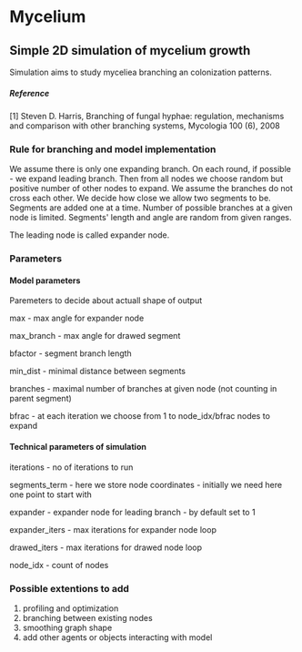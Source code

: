 # Mycelium 
## Simple 2D simulation of mycelium growth

Simulation aims to study myceliea branching an colonization patterns.

##### Reference

[1] Steven D. Harris, Branching of fungal hyphae: regulation, mechanisms and comparison with other branching systems, Mycologia 100 (6), 2008

### Rule for branching and model implementation
We assume there is only one expanding branch. On each round, if possible - we expand leading branch. Then from all nodes we choose random but positive number of other nodes to expand. We assume the branches do not cross each other. We decide how close we allow two segments to be. Segments are added one at a time. Number of possible branches at a given node is limited. Segments' length and angle are random from given ranges.

The leading node is called expander node.

### Parameters
#### Model parameters

Paremeters to decide about actuall shape of output 

max - max angle for expander node

max_branch - max angle for drawed segment

bfactor - segment branch length

min_dist - minimal distance between segments

branches - maximal number of branches at given node (not counting in parent segment)

bfrac - at each iteration we choose from 1 to node_idx/bfrac nodes to expand

#### Technical parameters of simulation

iterations - no of iterations to run

segments_term - here we store node coordinates - initially we need here one point to start with

expander - expander node for leading branch - by default set to 1

expander_iters - max iterations for expander node loop

drawed_iters - max iterations for drawed node loop

node_idx - count of nodes


### Possible extentions to add

1. profiling and optimization
2. branching between existing nodes
3. smoothing graph shape
4. add other agents or objects interacting with model
